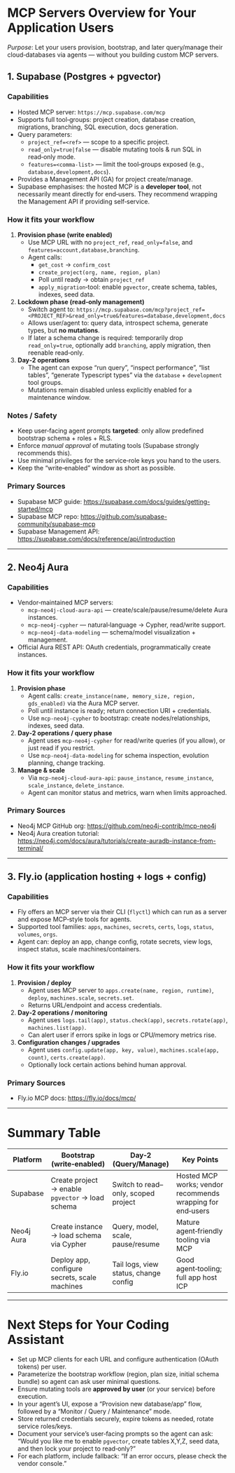 # MCP Servers Overview for Your Application Users  
*Purpose*: Let your users provision, bootstrap, and later query/manage their cloud‑databases via agents — without you building custom MCP servers.

## 1. Supabase (Postgres + pgvector)  
### Capabilities  
- Hosted MCP server: `https://mcp.supabase.com/mcp`  
- Supports full tool‑groups: project creation, database creation, migrations, branching, SQL execution, docs generation.  
- Query parameters:  
  - `project_ref=<ref>` — scope to a specific project.  
  - `read_only=true|false` — disable mutating tools & run SQL in read‑only mode.  
  - `features=<comma‑list>` — limit the tool‑groups exposed (e.g., `database,development,docs`).  
- Provides a Management API (GA) for project create/manage.  
- Supabase emphasises: the hosted MCP is a **developer tool**, not necessarily meant directly for end‑users. They recommend wrapping the Management API if providing self‑service.  

### How it fits your workflow  
1. **Provision phase (write enabled)**  
   - Use MCP URL with no `project_ref`, `read_only=false`, and `features=account,database,branching`.  
   - Agent calls:  
     - `get_cost` → `confirm_cost`  
     - `create_project(org, name, region, plan)`  
     - Poll until ready → obtain `project_ref`  
     - `apply_migration`‑tool: enable `pgvector`, create schema, tables, indexes, seed data.  
2. **Lockdown phase (read‑only management)**  
   - Switch agent to: `https://mcp.supabase.com/mcp?project_ref=<PROJECT_REF>&read_only=true&features=database,development,docs`  
   - Allows user/agent to: query data, introspect schema, generate types, but **no mutations**.  
   - If later a schema change is required: temporarily drop `read_only=true`, optionally add `branching`, apply migration, then reenable read‑only.  
3. **Day‑2 operations**  
   - The agent can expose “run query”, “inspect performance”, “list tables”, “generate Typescript types” via the `database` + `development` tool groups.  
   - Mutations remain disabled unless explicitly enabled for a maintenance window.

### Notes / Safety  
- Keep user‑facing agent prompts **targeted**: only allow predefined bootstrap schema + roles + RLS.  
- Enforce *manual approval* of mutating tools (Supabase strongly recommends this).  
- Use minimal privileges for the service‑role keys you hand to the users.  
- Keep the “write‐enabled” window as short as possible.

### Primary Sources  
- Supabase MCP guide: https://supabase.com/docs/guides/getting-started/mcp  
- Supabase MCP repo: https://github.com/supabase-community/supabase-mcp  
- Supabase Management API: https://supabase.com/docs/reference/api/introduction  

---

## 2. Neo4j Aura  
### Capabilities  
- Vendor‑maintained MCP servers:  
  - `mcp-neo4j-cloud-aura-api` — create/scale/pause/resume/delete Aura instances.  
  - `mcp-neo4j-cypher` — natural‑language → Cypher, read/write support.  
  - `mcp-neo4j-data-modeling` — schema/model visualization + management.  
- Official Aura REST API: OAuth credentials, programmatically create instances.  

### How it fits your workflow  
1. **Provision phase**  
   - Agent calls: `create_instance(name, memory_size, region, gds_enabled)` via the Aura MCP server.  
   - Poll until instance is ready; return connection URI + credentials.  
   - Use `mcp-neo4j-cypher` to bootstrap: create nodes/relationships, indexes, seed data.  
2. **Day‑2 operations / query phase**  
   - Agent uses `mcp-neo4j-cypher` for read/write queries (if you allow), or just read if you restrict.  
   - Use `mcp-neo4j-data-modeling` for schema inspection, evolution planning, change tracking.  
3. **Manage & scale**  
   - Via `mcp-neo4j-cloud-aura-api`: `pause_instance`, `resume_instance`, `scale_instance`, `delete_instance`.  
   - Agent can monitor status and metrics, warn when limits approached.

### Primary Sources  
- Neo4j MCP GitHub org: https://github.com/neo4j-contrib/mcp-neo4j  
- Neo4j Aura creation tutorial: https://neo4j.com/docs/aura/tutorials/create-auradb-instance-from-terminal/  

---

## 3. Fly.io (application hosting + logs + config)  
### Capabilities  
- Fly offers an MCP server via their CLI (`flyctl`) which can run as a server and expose MCP‑style tools for agents.  
- Supported tool families: `apps`, `machines`, `secrets`, `certs`, `logs`, `status`, `volumes`, `orgs`.  
- Agent can: deploy an app, change config, rotate secrets, view logs, inspect status, scale machines/containers.

### How it fits your workflow  
1. **Provision / deploy**  
   - Agent uses MCP server to `apps.create(name, region, runtime)`, `deploy`, `machines.scale`, `secrets.set`.  
   - Returns URL/endpoint and access credentials.  
2. **Day‑2 operations / monitoring**  
   - Agent uses `logs.tail(app)`, `status.check(app)`, `secrets.rotate(app)`, `machines.list(app)`.  
   - Can alert user if errors spike in logs or CPU/memory metrics rise.  
3. **Configuration changes / upgrades**  
   - Agent uses `config.update(app, key, value)`, `machines.scale(app, count)`, `certs.create(app)`.  
   - Optionally lock certain actions behind human approval.

### Primary Sources  
- Fly.io MCP docs: https://fly.io/docs/mcp/  

---

# Summary Table

| Platform     | Bootstrap (write‑enabled)                    | Day‑2 (Query/Manage)                        | Key Points                                 |
|--------------|---------------------------------------------|---------------------------------------------|--------------------------------------------|
| Supabase     | Create project → enable `pgvector` → load schema | Switch to read–only, scoped project         | Hosted MCP works; vendor recommends wrapping for end‑users |
| Neo4j Aura   | Create instance → load schema via Cypher     | Query, model, scale, pause/resume           | Mature agent‑friendly tooling via MCP      |
| Fly.io       | Deploy app, configure secrets, scale machines| Tail logs, view status, change config       | Good agent‑tooling; full app host ICP      |

---

# Next Steps for Your Coding Assistant  
- Set up MCP clients for each URL and configure authentication (OAuth tokens) per user.  
- Parameterize the bootstrap workflow (region, plan size, initial schema bundle) so agent can ask user minimal questions.  
- Ensure mutating tools are **approved by user** (or your service) before execution.  
- In your agent’s UI, expose a “Provision new database/app” flow, followed by a “Monitor / Query / Maintenance” mode.  
- Store returned credentials securely, expire tokens as needed, rotate service roles/keys.  
- Document your service’s user‑facing prompts so the agent can ask: “Would you like me to enable `pgvector`, create tables X,Y,Z, seed data, and then lock your project to read‑only?”  
- For each platform, include fallback: “If an error occurs, please check the vendor console.”